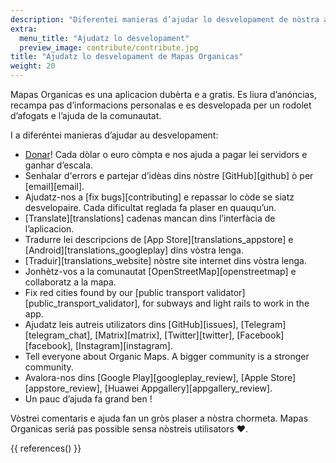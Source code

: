 ```yaml
---
description: "Diferentei manieras d’ajudar lo desvelopament de nòstra aplicacion liura"
extra:
  menu_title: "Ajudatz lo desvelopament"
  preview_image: contribute/contribute.jpg
title: "Ajudatz lo desvelopament de Mapas Organicas"
weight: 20
---
```


Mapas Organicas es una aplicacion dubèrta e a gratis. Es liura d’anóncias,
recampa pas d’informacions personalas e es desvelopada per un rodolet
d’afogats e l’ajuda de la comunautat.

I a diferéntei manieras d’ajudar au desvelopament:

- [Donar](@/donate/index.ca.md)! Cada dòlar o euro còmpta e nos ajuda a
  pagar lei servidors e ganhar d’escala.
- Senhalar d'errors e partejar d’idèas dins nòstre [GitHub][github] ò per
  [email][email].
- Ajudatz-nos a [fix bugs][contributing] e repassar lo còde se siatz
  desvelopaire. Cada dificultat reglada fa plaser en quauqu’un.
- [Translate][translations] cadenas mancan dins l’interfàcia de
  l’aplicacion.
- Tradurre lei descripcions de [App Store][translations_appstore] e
  [Android][translations_googleplay] dins vòstra lenga.
- [Traduir][translations_website] nòstre site internet dins vòstra lenga.
- Jonhètz-vos a la comunautat [OpenStreetMap][openstreetmap] e collaboratz a
  la mapa.
- Fix red cities found by our [public transport
  validator][public_transport_validator], for subways and light rails to
  work in the app.
- Ajudatz leis autreis utilizators dins [GitHub][issues],
  [Telegram][telegram_chat], [Matrix][matrix], [Twitter][twitter],
  [Facebook][facebook], [Instagram][instagram].
- Tell everyone about Organic Maps. A bigger community is a stronger
  community.
- Avalora-nos dins [Google Play][googleplay_review], [Apple
  Store][appstore_review], [Huawei Appgallery][appgallery_review].
- Un pauc d’ajuda fa grand ben !

Vòstrei comentaris e ajuda fan un gròs plaser a nòstra chormeta. Mapas
Organicas seriá pas possible sensa nòstreis utilisators ❤️.

{{ references() }}

